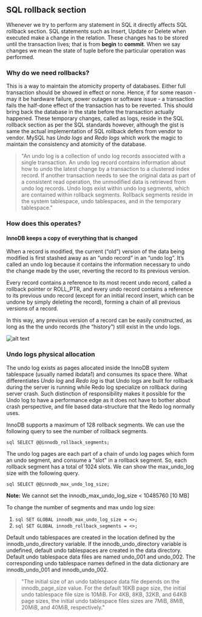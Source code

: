 ## SQL rollback section

Whenever we try to perform any statement in SQL it directly affects SQL rollback section. SQL statements such as Insert, Update or Delete when executed make a change in the relation. These changes has to be stored until the transaction lives; that is from **begin** to **commit**. When we say changes we mean the state of tuple before the particular operation was performed.

### Why do we need rollbacks?

This is a way to maintain the atomicity property of databases. Either full transaction should be showed in effect or none. Hence, if for some reason - may it be hardware failure, power outages or software issue - a transaction fails the half-done effect of the transaction has to be reverted. This should bring back the database in the state before the transaction actually happened. These temporary changes, called as logs, reside in the SQL rollback section as per the SQL standards however, although the gist is same the actual implementation of SQL rollback defers from vendor to vendor. MySQL has *Undo logs* and *Redo logs* which work the magic to maintain the consistency and atomicity of the database.

> "An undo log is a collection of undo log records associated with a single transaction. An undo log record contains information about how to undo the latest change by a transaction to a clustered index record. If another transaction needs to see the original data as part of a consistent read operation, the unmodified data is retrieved from undo log records. Undo logs exist within undo log segments, which are contained within rollback segments. Rollback segments reside in the system tablespace, undo tablespaces, and in the temporary tablespace."

### How does this operates?

#### InnoDB keeps a copy of everything that is changed

When a record is modified, the current (“old”) version of the data being modified is first stashed away as an “undo record” in an “undo log”. It’s called an undo log because it contains the information necessary to undo the change made by the user, reverting the record to its previous version.

Every record contains a reference to its most recent undo record, called a rollback pointer or ROLL_PTR, and every undo record contains a reference to its previous undo record (except for an initial record insert, which can be undone by simply deleting the record), forming a chain of all previous versions of a record. 

In this way, any previous version of a record can be easily constructed, as long as the the undo records (the “history”) still exist in the undo logs.

![alt text](https://swapnil-ingle.github.io/images/sql-rollback-undo.png "SQL Rollback operates")

### Undo logs physical allocation

The undo log exists as pages allocated inside the InnoDB system tablespace (usually named ibdata1) and consumes its space there. What differentiates *Undo log* and *Redo log* is that Undo logs are built for rollback during the server is running while Redo log specialize on rollback during server crash. Such distinction of responsibility makes it possible for the Undo log to have a performance edge as it does not have to bother about crash perspective, and file based data-structure that the Redo log normally uses.

InnoDB supports a maximum of 128 rollback segments. We can use the following query to see the number of rollback segments.

```sql SELECT @@innodb_rollback_segments; ```

The undo log pages are each part of a chain of undo log pages which form an undo segment, and consume a "slot" in a rollback segment. So, each rollback segment has a total of 1024 slots. We can show the max_undo_log size with the following query.

```sql SELECT @@innodb_max_undo_log_size; ```

**Note:** We cannot set the innodb_max_undo_log_size < 10485760 [10 MB]

To change the number of segments and max undo log size:

1. ```sql SET GLOBAL innodb_max_undo_log_size = <>; ```
2. ```sql SET GLOBAL innodb_rollback_segments = <>; ```

Default undo tablespaces are created in the location defined by the innodb_undo_directory variable. If the innodb_undo_directory variable is undefined, default undo tablespaces are created in the data directory. Default undo tablespace data files are named undo_001 and undo_002. The corresponding undo tablespace names defined in the data dictionary are innodb_undo_001 and innodb_undo_002.

> "The initial size of an undo tablespace data file depends on the innodb_page_size value. For the default 16KB page size, the initial undo tablespace file size is 10MiB. For 4KB, 8KB, 32KB, and 64KB page sizes, the initial undo tablespace files sizes are 7MiB, 8MiB, 20MiB, and 40MiB, respectively."
